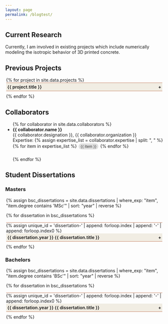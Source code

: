 ```yaml
---
layout: page
permalink: /blogtest/
---
```



<style>
.accordion {
  max-width: 99%;
  margin: 1rem auto;
  
}



.accordion-item {
  border: 0.5px solid;
  border-color: #C07858;
  border-right-style: none;
  border-left-style: none;
  border-radius: 0px;
  margin-bottom: 0.5rem;
  overflow: hidden;
}

.accordion-item label {
  display: flex;
  justify-content: space-between;
  align-items: center;
  padding: 0.25rem;
  cursor: pointer;
  font-weight: 600;
  background: #FEF9EF;
  filter: brightness(0.95);
  transition: background 0.3s;
}

.accordion-item label:hover {
  background: #FEF9EF;
  filter: brightness(0.75);
  
  
}

/* Add + / - sign */
.accordion-item label::after {
  content: "+";
  font-weight: bold;
  transition: transform 0.3s;
}

/* Change to - when input is checked */
.accordion-item input:checked + label::after {
  content: "−";
}

.accordion-item input {
  display: none;
}

.accordion-content {
  max-height: 0;
  overflow: hidden;

  transition: max-height 0.3s ease, padding 0.3s ease;
  padding: 0 1rem;
  background: $background-color;
}

.accordion-item input:checked ~ .accordion-content {
  max-height: 500px; /* adjust if needed */
  padding: 1rem;
  overflow-y: auto; 
}
</style>

## Current Research

Currently, I am involved in existing projects which include numerically modeling the isotropic behavior of 3D printed concrete.

## Previous Projects

<div class="accordion">
  {% for project in site.data.projects %}
  <div class="accordion-item">
    <input type="checkbox" id="project-{{ forloop.index }}">
    <label for="project-{{ forloop.index }}">
      {{ project.title }}
    </label>
    <div class="accordion-content">
      <p><strong>Date:</strong> {{ project.date }} , Progress: <progress id="file" value="{{ project.progress }}" max="100"></progress> </p>
      <p><strong>Team:</strong> {{ project.team }}</p>
      <img src="{{ '/assets/images/projects/' | append: project.image }}" alt="{{ project.title }}" class="project-image" style="display: block; margin: 0 auto; height: 150px; width: auto;">
      <p><strong>Introduction:</strong> {{ project.introduction }}</p>
      <p><strong>Objectives:</strong> {{ project.objectives }}</p>
    </div>
  </div>
  {% endfor %}
</div>

## Collaborators


<ul>
  {% for collaborator in site.data.collaborators %}
    <li style="margin-bottom: 1.5em;">
      <strong>{{ collaborator.name }}</strong><br>
      {{ collaborator.designation }}, {{ collaborator.organization }}<br>
      Expertise: 
      {% assign expertise_list = collaborator.expertise | split: ", " %}
      {% for item in expertise_list %}
        <span style="display:inline-block; background-color:#e0e0e0; color:#333; padding:2px 6px; border-radius:12px; margin:2px; font-size:0.85em;">{{ item }}</span>
      {% endfor %}
    </li>
  {% endfor %}
</ul>


## Student Dissertations

### Masters

<div class="accordion">
  {% assign bsc_dissertations = site.data.dissertations 
      | where_exp: "item", "item.degree contains 'MSc'" 
      | sort: "year" 
      | reverse %}
  
  {% for dissertation in bsc_dissertations %}
  <div class="accordion-item">
    {% assign unique_id = 'dissertation-' | append: forloop.index | append: '-' | append: forloop.index0 %}
    <input type="checkbox" id="{{ unique_id }}">
    <label for="{{ unique_id }}">
     {{ dissertation.year }} {{ dissertation.title }} 
    </label>
    <div class="accordion-content">
      <p><strong>Authors:</strong> {{ dissertation.authors }} </p>
      <p><strong>Supervision:</strong> {{ dissertation.supervision }}, <strong>Institute:</strong> {{ dissertation.institute }}</p>
      {% if dissertation.image %}
        <img src="{{ '/assets/images/dissertations/' | append: dissertation.image }}" alt="{{ dissertation.title }}" class="dissertation-image" style="display: block; margin: 0 auto; height: 150px; width: auto;">
      {% endif %}
      <p><strong>Abstract:</strong> {{ dissertation.abstract }}</p>
      <p><strong>Supervision:</strong> {{ dissertation.supervision }}</p>
      <p><strong>Institute:</strong> {{ dissertation.institute }}</p>
    </div>
  </div>
  {% endfor %}
</div>

### Bachelors

<div class="accordion">
  {% assign bsc_dissertations = site.data.dissertations 
      | where_exp: "item", "item.degree contains 'BSc'" 
      | sort: "year" 
      | reverse %}
  
  {% for dissertation in bsc_dissertations %}
  <div class="accordion-item">
    {% assign unique_id = 'dissertation-' | append: forloop.index | append: '-' | append: forloop.index0 %}
    <input type="checkbox" id="{{ unique_id }}">
    <label for="{{ unique_id }}">
     {{ dissertation.year }} {{ dissertation.title }} 
    </label>
    <div class="accordion-content">
      <p><strong>Authors:</strong> {{ dissertation.authors }} </p>
      <p><strong>Supervision:</strong> {{ dissertation.supervision }}, <strong>Institute:</strong> {{ dissertation.institute }}</p>
      {% if dissertation.image %}
        <img src="{{ '/assets/images/dissertations/' | append: dissertation.image }}" alt="{{ dissertation.title }}" class="dissertation-image" style="display: block; margin: 0 auto; height: 150px; width: auto;">
      {% endif %}
      <p><strong>Abstract:</strong> {{ dissertation.abstract }}</p>
      <p><strong>Supervision:</strong> {{ dissertation.supervision }}</p>
      <p><strong>Institute:</strong> {{ dissertation.institute }}</p>
    </div>
  </div>
  {% endfor %}
</div>